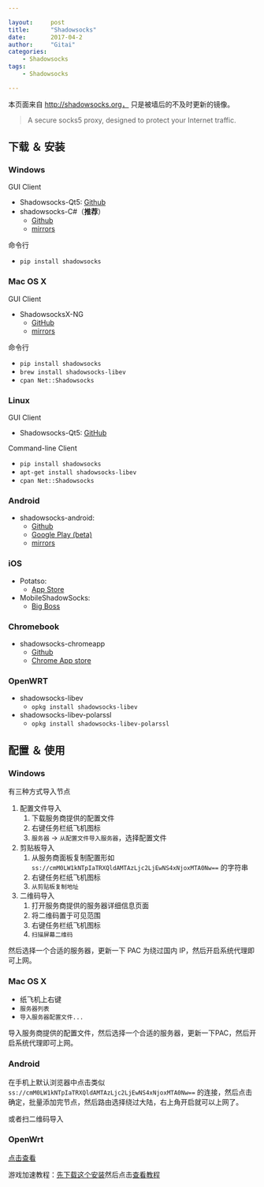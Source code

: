 ```yaml
---

layout:     post
title:      "Shadowsocks"
date:       2017-04-2
author:     "Gitai"
categories:
    - Shadowsocks
tags:
    - Shadowsocks

---
```


本页面来自 http://shadowsocks.org， 只是被墙后的不及时更新的镜像。 

> A secure socks5 proxy, designed to protect your Internet traffic.

<!-- more -->

## 下载 ＆ 安装

### Windows

GUI Client

* Shadowsocks-Qt5:  [Github](https://github.com/shadowsocks/shadowsocks-qt5/releases)
* shadowsocks-C#（**推荐**）
    * [Github](https://github.com/shadowsocks/shadowsocks-windows/releases)
    * [mirrors](/file/Shadowsocks-4.0.6.zip)

命令行

* `pip install shadowsocks`

### Mac OS X

GUI Client

* ShadowsocksX-NG
    * [GitHub](https://github.com/shadowsocks/ShadowsocksX-NG/releases)
    * [mirrors](/file/ShadowsocksX-NG.1.6.1.zip)

命令行

* `pip install shadowsocks`
* `brew install shadowsocks-libev`
* `cpan Net::Shadowsocks`

### Linux

GUI Client

* Shadowsocks-Qt5: [GitHub](https://github.com/shadowsocks/shadowsocks-qt5/wiki/Installation)

Command-line Client

* `pip install shadowsocks`
* `apt-get install shadowsocks-libev`
* `cpan Net::Shadowsocks`

### Android

* shadowsocks-android:
    * [Github](https://github.com/shadowsocks/shadowsocks-android/releases)
    * [Google Play (beta)](https://play.google.com/store/apps/details?id=com.github.shadowsocks)
    * [mirrors](/file/shadowsocks-nightly-4.2.5.apk)

### iOS

* Potatso:
    * [App Store](https://itunes.apple.com/app/apple-store/id1070901416?pt=2305194&ct=shadowsocks.org&mt=8)
* MobileShadowSocks:
    * [Big Boss](http://apt.thebigboss.org/onepackage.php?bundleid=com.linusyang.shadowsocks)

### Chromebook

* shadowsocks-chromeapp
    * [Github](https://github.com/shadowsocks/shadowsocks-chromeapp)
    * [Chrome App store](https://chrome.google.com/webstore/detail/shadowsocks/fnhhahhihediajgefcnlpdmnogndblbi?hl=zh-CN)

### OpenWRT

* shadowsocks-libev
    * `opkg install shadowsocks-libev`
* shadowsocks-libev-polarssl
    * `opkg install shadowsocks-libev-polarssl`

## 配置 ＆ 使用

### Windows

有三种方式导入节点

1. 配置文件导入
    1. 下载服务商提供的配置文件
    2. 右键任务栏纸飞机图标
    3. `服务器` -> `从配置文件导入服务器`，选择配置文件
2. 剪贴板导入
    1. 从服务商面板复制配置形如 `ss://cmM0LW1kNTpIaTRXQldAMTAzLjc2LjEwNS4xNjoxMTA0Nw==` 的字符串
    2. 右键任务栏纸飞机图标
    3. `从剪贴板复制地址`
3. 二维码导入
    1. 打开服务商提供的服务器详细信息页面
    2. 将二维码置于可见范围
    3. 右键任务栏纸飞机图标
    4. `扫描屏幕二维码`
    
然后选择一个合适的服务器，更新一下 PAC 为绕过国内 IP，然后开启系统代理即可上网。

### Mac OS X

* 纸飞机上右键
* `服务器列表`
* `导入服务器配置文件...` 
    
导入服务商提供的配置文件，然后选择一个合适的服务器，更新一下PAC，然后开启系统代理即可上网。

### Android

在手机上默认浏览器中点击类似 `ss://cmM0LW1kNTpIaTRXQldAMTAzLjc2LjEwNS4xNjoxMTA0Nw==` 的连接，然后点击确定，批量添加完节点，然后路由选择绕过大陆，右上角开启就可以上网了。

或者扫二维码导入

### OpenWrt

[点击查看](https://www.kansusu.com/ss-op.html)

游戏加速教程：[先下载这个安装](https://sourceforge.net/projects/sockscap64/files/SocksCap64-setup-3.6.exe/download)然后点击[查看教程](https://www.kansusu.com/socks64.html)